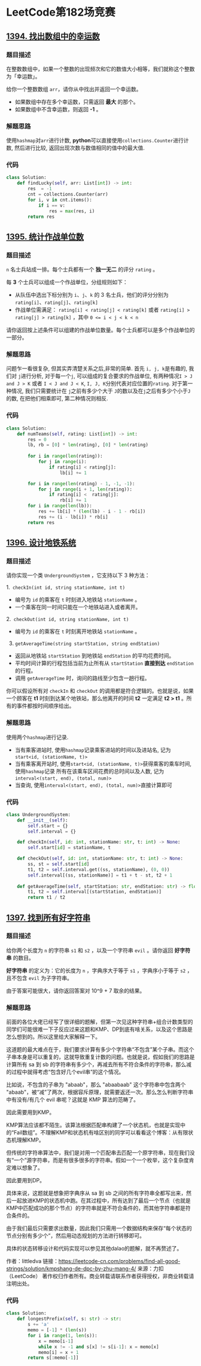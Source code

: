 # LeetCode第182场竞赛
## [1394. 找出数组中的幸运数](https://leetcode-cn.com/problems/find-lucky-integer-in-an-array/)

### 题目描述

在整数数组中，如果一个整数的出现频次和它的数值大小相等，我们就称这个整数为「幸运数」。

给你一个整数数组 `arr`，请你从中找出并返回一个幸运数。

- 如果数组中存在多个幸运数，只需返回 **最大** 的那个。
- 如果数组中不含幸运数，则返回 **-1** 。

### 解题思路

使用`hashmap`对`arr`进行计数, **python**可以直接使用`collections.Counter`进行计数, 然后进行比较, 返回出现次数与数值相同的值中的最大值.

### 代码

```python
class Solution:
    def findLucky(self, arr: List[int]) -> int:
        res  = -1
        cnt = collections.Counter(arr)
        for i, v in cnt.items():
            if i == v:
                res = max(res, i)
        return res
```

## [1395. 统计作战单位数](https://leetcode-cn.com/problems/count-number-of-teams/)

### 题目描述

`n` 名士兵站成一排。每个士兵都有一个 **独一无二** 的评分 `rating` 。

每 **3** 个士兵可以组成一个作战单位，分组规则如下：

- 从队伍中选出下标分别为 `i`、`j`、`k` 的 3 名士兵，他们的评分分别为 `rating[i]`、`rating[j]`、`rating[k]`
- 作战单位需满足： `rating[i] < rating[j] < rating[k]` 或者 `rating[i] > rating[j] > rating[k]` ，其中 `0 <= i < j < k < n`

请你返回按上述条件可以组建的作战单位数量。每个士兵都可以是多个作战单位的一部分。

### 解题思路

问题乍一看很复杂, 但其实弄清楚关系之后,非常的简单. 首先 `i, j, k`是有趣的, 我们对 `j`进行分析, 对于每一个`j`, 可以组成的复合要求的作战单位, 有两种情况`I > J and J > K` 或者 `I < J and J < K`, `I, J, K`分别代表对应位置的`rating`. 对于第一种情况, 我们只需要统计在 `j`之前有多少个大于 `J`的数以及在`j`之后有多少个小于`J`的数, 在把他们相乘即可, 第二种情况则相反. 

### 代码

```python
class Solution:
    def numTeams(self, rating: List[int]) -> int:
        res = 0
        lb, rb = [0] * len(rating), [0] * len(rating)
        
        for i in range(len(rating)):
            for j in range(i):
                if rating[i] < rating[j]:
                    lb[i] += 1

        for i in range(len(rating) - 1, -1, -1):
            for j in range(i + 1, len(rating)):
                if rating[i] <  rating[j]:
                    rb[i] += 1
        for i in range(len(lb)):
            res += lb[i] * (len(lb) - i - 1 - rb[i])
            res += (i - lb[i]) * rb[i]
        return res
```

## [1396. 设计地铁系统](https://leetcode-cn.com/problems/design-underground-system/)

### 题目描述

  请你实现一个类 `UndergroundSystem` ，它支持以下 3 种方法：

  1.` checkIn(int id, string stationName, int t)`

  - 编号为 `id` 的乘客在 `t` 时刻进入地铁站 `stationName` 。
  - 一个乘客在同一时间只能在一个地铁站进入或者离开。

  2.` checkOut(int id, string stationName, int t)`

  - 编号为 `id` 的乘客在 `t` 时刻离开地铁站 `stationName` 。

3. `getAverageTime(string startStation, string endStation)` 

  - 返回从地铁站 `startStation` 到地铁站 `endStation` 的平均花费时间。
  - 平均时间计算的行程包括当前为止所有从 `startStation` **直接到达** `endStation` 的行程。
  - 调用 `getAverageTime` 时，询问的路线至少包含一趟行程。

  你可以假设所有对 `checkIn` 和 `checkOut` 的调用都是符合逻辑的。也就是说，如果一个顾客在 **t1** 时刻到达某个地铁站，那么他离开的时间 **t2** 一定满足 **t2 > t1** 。所有的事件都按时间顺序给出。

### 解题思路

使用两个`hashmap`进行记录. 

- 当有乘客进站时, 使用`hashmap`记录乘客进站的时间以及进站名, 记为`start<id, (stationName, t)>`
- 当有乘客离开站时, 使用`start<id, (stationName, t)>`获得乘客的乘车时间, 使用`hashmap`记录 所有在该乘车区间花费的总时间以及人数, 记为`interval<(start, end), (total, num)>`
- 当查询, 使用`interval<(start, end), (total, num)>`直接计算即可

### 代码

```python
class UndergroundSystem:
    def __init__(self):
        self.start = {}
        self.interval = {}

    def checkIn(self, id: int, stationName: str, t: int) -> None:
        self.start[id] = stationName, t

    def checkOut(self, id: int, stationName: str, t: int) -> None:
        ss, st = self.start[id]
        t1, t2 = self.interval.get((ss, stationName), (0, 0))
        self.interval[(ss, stationName)] = t1 + t - st, t2 + 1
        
    def getAverageTime(self, startStation: str, endStation: str) -> float:
        t1, t2 = self.interval[(startStation, endStation)]
        return t1 / t2
```

## [1397. 找到所有好字符串](https://leetcode-cn.com/problems/find-all-good-strings/)

### 题目描述

给你两个长度为 `n` 的字符串 `s1` 和 `s2` ，以及一个字符串 `evil` 。请你返回 **好字符串** 的数目。

**好字符串** 的定义为：它的长度为 `n` ，字典序大于等于 `s1` ，字典序小于等于 `s2` ，且不包含 `evil` 为子字符串。

由于答案可能很大，请你返回答案对 10^9 + 7 取余的结果。

### 解题思路

前面的各位大佬已经写了很详细的题解，但第一次见这种字符串+组合计数类型的同学们可能很难一下子反应过来这题和KMP、DP到底有啥关系，以及这个思路是怎么想到的。所以这里给大家解释一下。

这道题的最大难点在于，我们要求计算有多少个字符串“不包含”某个子串。而这个子串本身是可以重复的，这就导致重复计数的问题。也就是说，假如我们的思路是计算所有 sa 到 sb 的字符串有多少个，再减去所有不符合条件的字符串，那么减的过程中就得考虑“包含好几个evil串”的这个情况。

比如说，不包含的子串为 "abaab"，那么 "abaabaab" 这个字符串中包含两个 "abaab"，被“减”了两次，根据容斥原理，就需要返还一次。那么怎么判断字符串中有没有/有几个 evil 串呢？这就是 KMP 算法的范畴了。

因此需要用到KMP。

KMP算法应该都不陌生。该算法根据匹配串构建了一个状态机，也就是实现中的“Fail数组”。不理解KMP和状态机有啥区别的同学可以看看这个博客：从有限状态机理解KMP。

但传统的字符串算法中，我们是对用一个匹配串去匹配一个原字符串，现在我们没有“一个”源字符串，而是有很多很多的字符串。假如一个一个枚举，这个复杂度肯定难以想象了。

因此要用到DP。

具体来说，这题就是想象把字典序从 sa 到 sb 之间的所有字符串全都写出来，然后一起放进KMP的状态机中跑。在其过程中，所有达到了最后一个节点（也就是KMP中匹配成功的那个节点）的字符串就是不符合条件的，而其他字符串都是符合条件的。

由于我们最后只需要求出数量，因此我们只需用一个数据结构来保存“每个状态的节点分别有多少个”，然后用动态规划的方法进行转移即可。

具体的状态转移设计和代码实现可以参见其他dalao的题解，就不再赘述了。

作者：littledva
链接：https://leetcode-cn.com/problems/find-all-good-strings/solution/kmpshang-de-dpc-by-zhu-mang-4/
来源：力扣（LeetCode）
著作权归作者所有。商业转载请联系作者获得授权，非商业转载请注明出处。

### 代码

```python
class Solution:
    def longestPrefix(self, s: str) -> str:
        s += 'a'
        memo = [-1] * (len(s))
        for i in range(1, len(s)):
            x = memo[i-1] 
            while x != -1 and s[x] != s[i-1]: x = memo[x]
            memo[i] = x + 1
        return s[:memo[-1]]
```

